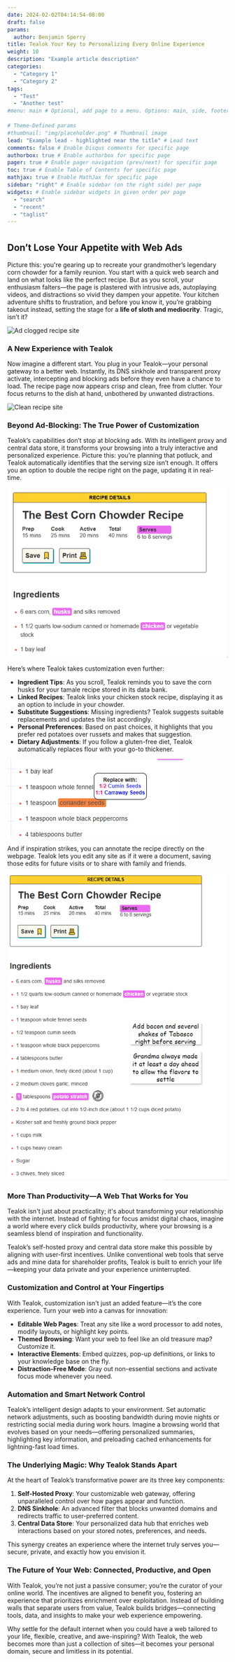 ```yaml
---
date: 2024-02-02T04:14:54-08:00
draft: false
params:
  author: Benjamin Sperry
title: Tealok Your Key to Personalizing Every Online Experience
weight: 10
description: "Example article description"
categories:
  - "Category 1"
  - "Category 2"
tags:
  - "Test"
  - "Another test"
#menu: main # Optional, add page to a menu. Options: main, side, footer

# Theme-Defined params
#thumbnail: "img/placeholder.png" # Thumbnail image
lead: "Example lead - highlighted near the title" # Lead text
comments: false # Enable Disqus comments for specific page
authorbox: true # Enable authorbox for specific page
pager: true # Enable pager navigation (prev/next) for specific page
toc: true # Enable Table of Contents for specific page
mathjax: true # Enable MathJax for specific page
sidebar: "right" # Enable sidebar (on the right side) per page
widgets: # Enable sidebar widgets in given order per page
  - "search"
  - "recent"
  - "taglist"
---
```

# 


## **Don’t Lose Your Appetite with Web Ads**

Picture this: you're gearing up to recreate your grandmother’s legendary corn chowder for a family reunion. You start with a quick web search and land on what looks like the perfect recipe. But as you scroll, your enthusiasm falters—the page is plastered with intrusive ads, autoplaying videos, and distractions so vivid they dampen your appetite. Your kitchen adventure shifts to frustration, and before you know it, you’re grabbing takeout instead, setting the stage for a **life of sloth and mediocrity**. Tragic, isn’t it?

![Ad clogged recipe site](with_ads.gif "An ad clogged recipe site")

### **A New Experience with Tealok**

Now imagine a different start. You plug in your Tealok—your personal gateway to a better web. Instantly, its DNS sinkhole and transparent proxy activate, intercepting and blocking ads before they even have a chance to load. The recipe page now appears crisp and clean, free from clutter. Your focus returns to the dish at hand, unbothered by unwanted distractions.

![Clean recipe site](no_ads.gif "A clean, ad free, recipe site")

### **Beyond Ad-Blocking: The True Power of Customization**

Tealok’s capabilities don’t stop at blocking ads. With its intelligent proxy and central data store, it transforms your browsing into a truly interactive and personalized experience. Picture this: you’re planning that potluck, and Tealok automatically identifies that the serving size isn’t enough. It offers you an option to double the recipe right on the page, updating it in real-time.

![Change serving size](Change_serving_size.gif "Demo of recalculating the ingredients")

Here’s where Tealok takes customization even further:



* **Ingredient Tips**: As you scroll, Tealok reminds you to save the corn husks for your tamale recipe stored in its data bank.
* **Linked Recipes**: Tealok links your chicken stock recipe, displaying it as an option to include in your chowder.
* **Substitute Suggestions**: Missing ingredients? Tealok suggests suitable replacements and updates the list accordingly.
* **Personal Preferences**: Based on past choices, it highlights that you prefer red potatoes over russets and makes that suggestion.
* **Dietary Adjustments**: If you follow a gluten-free diet, Tealok automatically replaces flour with your go-to thickener.

![Replace ingredients with ease](coriander.png "Showing changing ingredients with ease")


And if inspiration strikes, you can annotate the recipe directly on the webpage. Tealok lets you edit any site as if it were a document, saving those edits for future visits or to share with family and friends.

![Site with notes](with_notes.png "The site with personal notes")



### **More Than Productivity—A Web That Works for You**

Tealok isn't just about practicality; it's about transforming your relationship with the internet. Instead of fighting for focus amidst digital chaos, imagine a world where every click builds productivity, where your browsing is a seamless blend of inspiration and functionality.

Tealok’s self-hosted proxy and central data store make this possible by aligning with user-first incentives. Unlike conventional web tools that serve ads and mine data for shareholder profits, Tealok is built to enrich your life—keeping your data private and your experience uninterrupted.


### **Customization and Control at Your Fingertips**

With Tealok, customization isn't just an added feature—it’s the core experience. Turn your web into a canvas for innovation:



* **Editable Web Pages**: Treat any site like a word processor to add notes, modify layouts, or highlight key points.
* **Themed Browsing**: Want your web to feel like an old treasure map? Customize it.
* **Interactive Elements**: Embed quizzes, pop-up definitions, or links to your knowledge base on the fly.
* **Distraction-Free Mode**: Gray out non-essential sections and activate focus mode whenever you need.


### **Automation and Smart Network Control**

Tealok’s intelligent design adapts to your environment. Set automatic network adjustments, such as boosting bandwidth during movie nights or restricting social media during work hours. Imagine a browsing world that evolves based on your needs—offering personalized summaries, highlighting key information, and preloading cached enhancements for lightning-fast load times.


### **The Underlying Magic: Why Tealok Stands Apart**

At the heart of Tealok’s transformative power are its three key components:



1. **Self-Hosted Proxy**: Your customizable web gateway, offering unparalleled control over how pages appear and function.
2. **DNS Sinkhole**: An advanced filter that blocks unwanted domains and redirects traffic to user-preferred content.
3. **Central Data Store**: Your personalized data hub that enriches web interactions based on your stored notes, preferences, and needs.

This synergy creates an experience where the internet truly serves you—secure, private, and exactly how you envision it.


### **The Future of Your Web: Connected, Productive, and Open**

With Tealok, you’re not just a passive consumer; you’re the curator of your online world. The incentives are aligned to benefit you, fostering an experience that prioritizes enrichment over exploitation. Instead of building walls that separate users from value, Tealok builds bridges—connecting tools, data, and insights to make your web experience empowering.

Why settle for the default internet when you could have a web tailored to your life, flexible, creative, and awe-inspiring? With Tealok, the web becomes more than just a collection of sites—it becomes your personal domain, secure and limitless in its potential.
